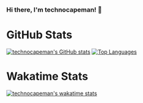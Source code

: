 ### Hi there, I'm technocapeman! 👋

# GitHub Stats
[![technocapeman's GitHub stats](https://github-readme-stats.vercel.app/api?username=technocapeman&show_icons=true&theme=gotham)](https://github.com/anuraghazra/github-readme-stats)
[![Top Languages](https://github-readme-stats.vercel.app/api/top-langs/?username=technocapeman&hide=procfile&langs_count=5&theme=gotham)](https://github.com/anuraghazra/github-readme-stats)

# Wakatime Stats
[![technocapeman's wakatime stats](https://github-readme-stats.vercel.app/api/wakatime?username=technocapeman&layout=compact&theme=gotham)](https://github.com/anuraghazra/github-readme-stats)
<!--
**technocapeman/technocapeman** is a ✨ _special_ ✨ repository because its `README.md` (this file) appears on your GitHub profile.

Here are some ideas to get you started:

- 🔭 I’m currently working on ...
- 🌱 I’m currently learning ...
- 👯 I’m looking to collaborate on ...
- 🤔 I’m looking for help with ...
- 💬 Ask me about ...
- 📫 How to reach me: ...
- 😄 Pronouns: ...
- ⚡ Fun fact: ...
-->

